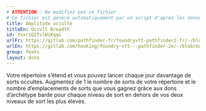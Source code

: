 ```yaml
---
# ATTENTION : Ne modifiez pas ce fichier
# Ce fichier est généré automatiquement par un script d'après les données du module Foundry VTT officiel et de sa traduction
title: Amplitude occulte
titleEn: Occult Breadth
id: Yvxr1Q2TslWiKqqi
urlFr: https://gitlab.com/pathfinder-fr/foundryvtt-pathfinder2-fr/-/blob/master/data/feats/Yvxr1Q2TslWiKqqi.htm
urlEn: https://gitlab.com/hooking/foundry-vtt---pathfinder-2e/-/blob/master/packs/data/feats.db/occult-breadth.json
group: feats
layout: dons
---
```

Votre répertoire s’étend et vous pouvez lancer chaque jour davantage de sorts occultes. Augmentez de 1 le nombre de sorts de votre répertoire et le nombre d’emplacements de sorts que vous gagnez grâce aux dons d’archétype barde pour chaque niveau de sort en dehors de vos deux niveaux de sort les plus élevés.


